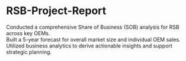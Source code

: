 # RSB-Project-Report
 Conducted a comprehensive Share of Business (SOB) analysis for RSB across key OEMs.   
 Built a 5-year forecast for overall market size and individual OEM sales.   
 Utilized business analytics to derive actionable insights and support strategic planning.
